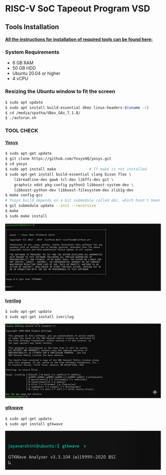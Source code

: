 # RISC-V SoC Tapeout Program VSD

## Tools Installation

#### <ins>All the instructions for installation of required tools can be found here:</ins>

### **System Requirements**
- 6 GB RAM
- 50 GB HDD
- Ubuntu 20.04 or higher
- 4 vCPU

### **Resizing the Ubuntu window to fit the screen**
```bash
$ sudo apt update
$ sudo apt install build-essential dkms linux-headers-$(uname -r)
$ cd /media/spatha/VBox_GAs_7.1.8/
$ ./autorun.sh
```

### **TOOL CHECK**

#### <ins>**Yosys**</ins>
```bash
$ sudo apt-get update
$ git clone https://github.com/YosysHQ/yosys.git
$ cd yosys
$ sudo apt install make               # If make is not installed
$ sudo apt-get install build-essential clang bison flex \
    libreadline-dev gawk tcl-dev libffi-dev git \
    graphviz xdot pkg-config python3 libboost-system-dev \
    libboost-python-dev libboost-filesystem-dev zlib1g-dev
$ make config-gcc
# Yosys build depends on a Git submodule called abc, which hasn't been initialized yet. You need to run the following command before running make
$ git submodule update --init --recursive
$ make 
$ sudo make install
```
![Alt Text](images/Yosys.png)

#### <ins>**Iverilog**</ins>
```bash
$ sudo apt-get update
$ sudo apt-get install iverilog
```
![Alt Text](images/Iverilog.jpeg)

#### <ins>**gtkwave**</ins>
```bash
$ sudo apt-get update
$ sudo apt install gtkwave
```
![Alt Text](images/Gtkwave.png)
